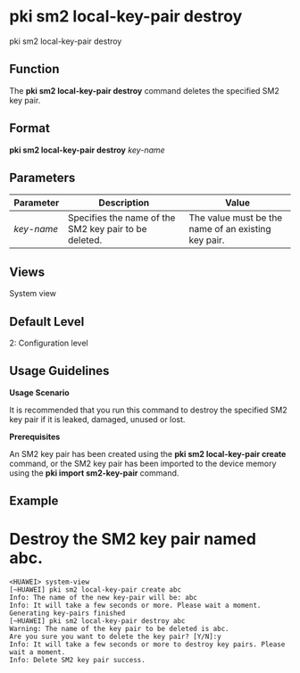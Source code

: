 pki sm2 local-key-pair destroy
==============================

pki sm2 local-key-pair destroy

Function
--------



The **pki sm2 local-key-pair destroy** command deletes the specified SM2 key pair.




Format
------

**pki sm2 local-key-pair destroy** *key-name*


Parameters
----------

| Parameter | Description | Value |
| --- | --- | --- |
| *key-name* | Specifies the name of the SM2 key pair to be deleted. | The value must be the name of an existing key pair. |



Views
-----

System view


Default Level
-------------

2: Configuration level


Usage Guidelines
----------------

**Usage Scenario**

It is recommended that you run this command to destroy the specified SM2 key pair if it is leaked, damaged, unused or lost.

**Prerequisites**

An SM2 key pair has been created using the **pki sm2 local-key-pair create** command, or the SM2 key pair has been imported to the device memory using the **pki import sm2-key-pair** command.


Example
-------

# Destroy the SM2 key pair named abc.
```
<HUAWEI> system-view
[~HUAWEI] pki sm2 local-key-pair create abc
Info: The name of the new key-pair will be: abc                                                                                     
Info: It will take a few seconds or more. Please wait a moment.                                                                     
Generating key-pairs finished 
[~HUAWEI] pki sm2 local-key-pair destroy abc
Warning: The name of the key pair to be deleted is abc.                                                                             
Are you sure you want to delete the key pair? [Y/N]:y                                                                               
Info: It will take a few seconds or more to destroy key pairs. Please wait a moment.                                                
Info: Delete SM2 key pair success.

```